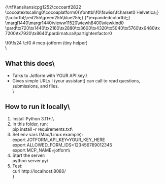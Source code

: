 {\rtf1\ansi\ansicpg1252\cocoartf2822
\cocoatextscaling0\cocoaplatform0{\fonttbl\f0\fswiss\fcharset0 Helvetica;}
{\colortbl;\red255\green255\blue255;}
{\*\expandedcolortbl;;}
\margl1440\margr1440\vieww11520\viewh8400\viewkind0
\pard\tx720\tx1440\tx2160\tx2880\tx3600\tx4320\tx5040\tx5760\tx6480\tx7200\tx7920\tx8640\pardirnatural\partightenfactor0

\f0\fs24 \cf0 # mcp-jotform (tiny helper)\
\
## What this does\
- Talks to Jotform with YOUR API key.\
- Gives simple URLs I (your assistant) can call to read questions, submissions, and files.\
\
## How to run it locally\
1) Install Python 3.11+.\
2) In this folder, run:\
   pip install -r requirements.txt\
3) Set env vars (Mac/Linux example):\
   export JOTFORM_API_KEY=YOUR_KEY_HERE\
   export ALLOWED_FORM_IDS=123456789012345\
   export MCP_NAME=jotform\
4) Start the server:\
   python server.py\
5) Test:\
   curl http://localhost:8080/\
}